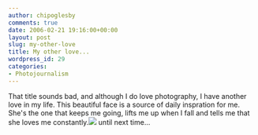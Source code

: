 ```yaml
---
author: chipoglesby
comments: true
date: 2006-02-21 19:16:00+00:00
layout: post
slug: my-other-love
title: My other love...
wordpress_id: 29
categories:
- Photojournalism
---
```


That title sounds bad, and although I do love photography, I have another love in my life.  This beautiful face is a source of daily inspration for me.  She's the one that keeps me going, lifts me up when I fall and tells me that she loves me constantly.[![](http://photos1.blogger.com/blogger/3124/2183/400/christy220.jpg)](http://photos1.blogger.com/blogger/3124/2183/1600/christy220.jpg) until next time...
